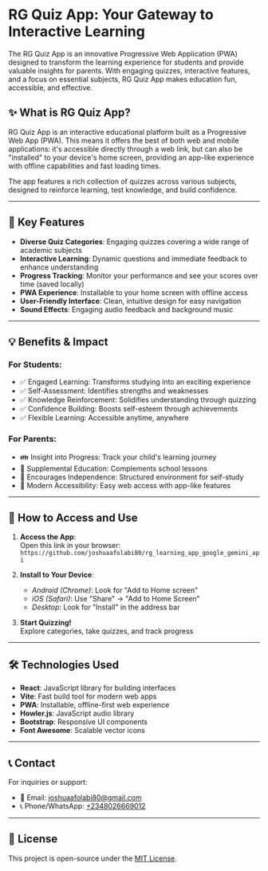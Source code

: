 # RG Quiz App: Your Gateway to Interactive Learning  

The RG Quiz App is an innovative Progressive Web Application (PWA) designed to transform the learning experience for students and provide valuable insights for parents. With engaging quizzes, interactive features, and a focus on essential subjects, RG Quiz App makes education fun, accessible, and effective.

## ✨ What is RG Quiz App?  

RG Quiz App is an interactive educational platform built as a Progressive Web App (PWA). This means it offers the best of both web and mobile applications: it's accessible directly through a web link, but can also be "installed" to your device's home screen, providing an app-like experience with offline capabilities and fast loading times.

The app features a rich collection of quizzes across various subjects, designed to reinforce learning, test knowledge, and build confidence.

---

## 🚀 Key Features  

* **Diverse Quiz Categories**: Engaging quizzes covering a wide range of academic subjects  
* **Interactive Learning**: Dynamic questions and immediate feedback to enhance understanding  
* **Progress Tracking**: Monitor your performance and see your scores over time (saved locally)  
* **PWA Experience**: Installable to your home screen with offline access  
* **User-Friendly Interface**: Clean, intuitive design for easy navigation  
* **Sound Effects**: Engaging audio feedback and background music  

---

## 💡 Benefits & Impact  

### For Students:  
* ✅ Engaged Learning: Transforms studying into an exciting experience  
* ✅ Self-Assessment: Identifies strengths and weaknesses  
* ✅ Knowledge Reinforcement: Solidifies understanding through quizzing  
* ✅ Confidence Building: Boosts self-esteem through achievements  
* ✅ Flexible Learning: Accessible anytime, anywhere  

### For Parents:  
* 👪 Insight into Progress: Track your child's learning journey  
* 🏫 Supplemental Education: Complements school lessons  
* 🧠 Encourages Independence: Structured environment for self-study  
* 📱 Modern Accessibility: Easy web access with app-like features  

---

## 📱 How to Access and Use  

1. **Access the App**:  
   Open this link in your browser:  
   `https://github.com/joshuaafolabi80/rg_learning_app_google_gemini_api`  

2. **Install to Your Device**:  
   - *Android (Chrome)*: Look for "Add to Home screen"  
   - *iOS (Safari)*: Use "Share" → "Add to Home Screen"  
   - *Desktop*: Look for "Install" in the address bar  

3. **Start Quizzing!**  
   Explore categories, take quizzes, and track progress  

---

## 🛠️ Technologies Used  

* **React**: JavaScript library for building interfaces  
* **Vite**: Fast build tool for modern web apps  
* **PWA**: Installable, offline-first web experience  
* **Howler.js**: JavaScript audio library  
* **Bootstrap**: Responsive UI components  
* **Font Awesome**: Scalable vector icons  

---

## 📞 Contact  

For inquiries or support:  
* 📧 Email: [joshuaafolabi80@gmail.com](mailto:joshuaafolabi80@gmail.com)  
* 📞 Phone/WhatsApp: [+2348026669012](tel:+2348026669012)  

---

## 📄 License  

This project is open-source under the [MIT License](LICENSE).